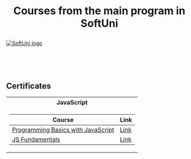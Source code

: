 # <p align="center"> Courses from the main program in SoftUni <p>

<a href="https://softuni.bg/trainings/courses" rel="Courses"> ![SoftUni logo][logo] </a>

[logo]: http://innovationstarterbox.bg/wp-content/uploads/2016/05/Softuni_logo_trasparent.png "Logo Title Text 2"

<br/>
<br/>
<br/>

<h2> Certificates </h2>

<table>

<tr>
  <th> JavaScript </th> 
</tr>

<tr>
<td>

| **Course**                                                                                                                           | **Link**                                                                   |
| ------------------------------------------------------------------------------------------------------------------------------------ | -------------------------------------------------------------------------- |
| <a href="https://softuni.bg/trainings/2904/programming-basics-with-javascript-april-2020" > Programming Basics with JavaScript  </a> | <a href="https://softuni.bg/certificates/details/82279/e0c57169"> Link</a> |
| <a href="https://softuni.bg/trainings/3133/js-fundamentals-september-2020" > JS Fundamentals                                    </a> | <a href=""> Link</a>                                                       |


</td>
</tr>
</table>
